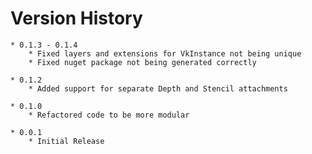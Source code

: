 # Version History

    * 0.1.3 - 0.1.4
    	* Fixed layers and extensions for VkInstance not being unique
        * Fixed nuget package not being generated correctly

    * 0.1.2
    	* Added support for separate Depth and Stencil attachments

    * 0.1.0
    	* Refactored code to be more modular

    * 0.0.1
    	* Initial Release
